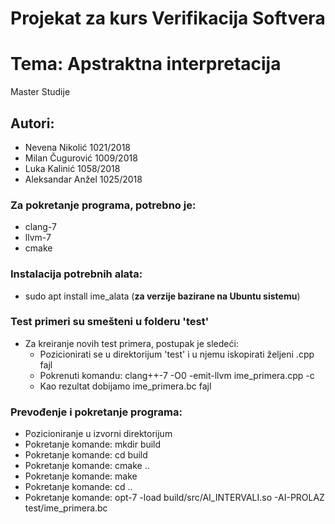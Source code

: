 # Projekat za kurs Verifikacija Softvera
# Tema: Apstraktna interpretacija
Master Studije

## Autori:
* Nevena Nikolić 1021/2018
* Milan Čugurović 1009/2018
* Luka Kalinić 1058/2018
* Aleksandar Anžel 1025/2018

### Za pokretanje programa, potrebno je:
* clang-7
* llvm-7
* cmake

### Instalacija potrebnih alata:
* sudo apt install ime_alata (**za verzije bazirane na Ubuntu sistemu**)

### Test primeri su smešteni u folderu 'test'
* Za kreiranje novih test primera, postupak je sledeći:
	* Pozicionirati se u direktorijum 'test' i u njemu iskopirati željeni .cpp fajl
	* Pokrenuti komandu: clang++-7 -O0 -emit-llvm ime_primera.cpp -c
	* Kao rezultat dobijamo ime_primera.bc fajl
	
### Prevođenje i pokretanje programa:
* Pozicioniranje u izvorni direktorijum
* Pokretanje komande: mkdir build
* Pokretanje komande: cd build
* Pokretanje komande: cmake ..
* Pokretanje komande: make
* Pokretanje komande: cd ..
* Pokretanje komande: opt-7 -load build/src/AI_INTERVALI.so -AI-PROLAZ test/ime_primera.bc
